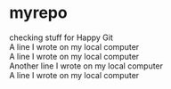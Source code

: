 # myrepo
checking stuff for Happy Git  
A line I wrote on my local computer  
A line I wrote on my local computer  
Another line I wrote on my local computer  
A line I wrote on my local computer  

